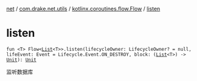 [net](../../index.md) / [com.drake.net.utils](../index.md) / [kotlinx.coroutines.flow.Flow](index.md) / [listen](./listen.md)

# listen

`fun <T> Flow<`[`List`](https://kotlinlang.org/api/latest/jvm/stdlib/kotlin.collections/-list/index.html)`<T>>.listen(lifecycleOwner: LifecycleOwner? = null, lifeEvent: Event = Lifecycle.Event.ON_DESTROY, block: (`[`List`](https://kotlinlang.org/api/latest/jvm/stdlib/kotlin.collections/-list/index.html)`<T>) -> `[`Unit`](https://kotlinlang.org/api/latest/jvm/stdlib/kotlin/-unit/index.html)`): `[`Unit`](https://kotlinlang.org/api/latest/jvm/stdlib/kotlin/-unit/index.html)

监听数据库

